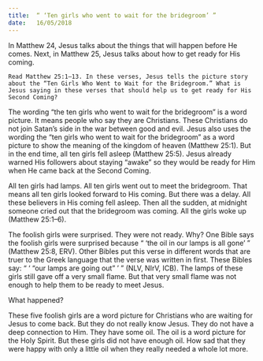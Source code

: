 ```yaml
---
title:  “ ‘Ten girls who went to wait for the bridegroom’ ”
date:   16/05/2018
---
```


In Matthew 24, Jesus talks about the things that will happen before He comes. Next, in Matthew 25, Jesus talks about how to get ready for His coming.

`Read Matthew 25:1–13. In these verses, Jesus tells the picture story about the “Ten Girls Who Went to Wait for the Bridegroom.” What is Jesus saying in these verses that should help us to get ready for His Second Coming?`

The wording “the ten girls who went to wait for the bridegroom” is a word picture. It means people who say they are Christians. These Christians do not join Satan’s side in the war between good and evil. Jesus also uses the wording the “ten girls who went to wait for the bridegroom” as a word picture to show the meaning of the kingdom of heaven (Matthew 25:1). But in the end time, all ten girls fell asleep (Matthew 25:5). Jesus already warned His followers about staying “awake” so they would be ready for Him when He came back at the Second Coming. 

All ten girls had lamps. All ten girls went out to meet the bridegroom. That means all ten girls looked forward to His coming. But there was a delay. All these believers in His coming fell asleep. Then all the sudden, at midnight someone cried out that the bridegroom was coming. All the girls woke up (Matthew 25:1–6).

The foolish girls were surprised. They were not ready. Why? One Bible says the foolish girls were surprised because “ ‘the oil in our lamps is all gone’ ” (Matthew 25:8, ERV). Other Bibles put this verse in different words that are truer to the Greek language that the verse was written in first. These Bibles say: “ ‘ “our lamps are going out” ’ ” (NLV, NIrV, ICB). The lamps of these girls still gave off a very small flame. But that very small flame was not enough to help them to be ready to meet Jesus.

What happened?

These five foolish girls are a word picture for Christians who are waiting for Jesus to come back. But they do not really know Jesus. They do not have a deep connection to Him. They have some oil. The oil is a word picture for the Holy Spirit. But these girls did not have enough oil. How sad that they were happy with only a little oil when they really needed a whole lot more.